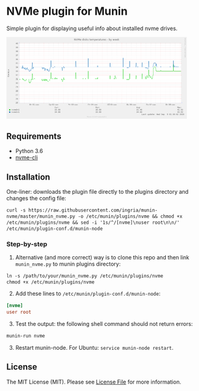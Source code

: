 # NVMe plugin for Munin

Simple plugin for displaying useful info about installed nvme drives.

<img width="470" src="./example-graph.png" alt="Example graph">

## Requirements
- Python 3.6
- [nvme-cli](https://github.com/linux-nvme/nvme-cli)

## Installation
One-liner: downloads the plugin file directly to the plugins directory and changes the config file:
```
curl -s https://raw.githubusercontent.com/ingria/munin-nvme/master/munin_nvme.py -o /etc/munin/plugins/nvme && chmod +x /etc/munin/plugins/nvme && sed -i '1s/^/[nvme]\nuser root\n\n/' /etc/munin/plugin-conf.d/munin-node
```

### Step-by-step
1. Alternative (and more correct) way is to clone this repo and then link `munin_nvme.py` to munin plugins directory:
```
ln -s /path/to/your/munin_nvme.py /etc/munin/plugins/nvme
chmod +x /etc/munin/plugins/nvme
```

2. Add these lines to `/etc/munin/plugin-conf.d/munin-node`:
```conf
[nvme]
user root
```

3. Test the output: the following shell command should not return errors:
```bash
munin-run nvme
```

3. Restart munin-node. For Ubuntu: `service munin-node restart`.

## License
The MIT License (MIT). Please see [License File](LICENSE) for more information.
